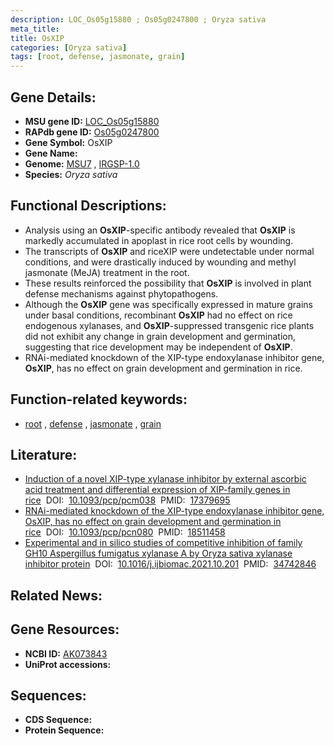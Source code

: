 ```yaml
---
description: LOC_Os05g15880 ; Os05g0247800 ; Oryza sativa
meta_title:
title: OsXIP
categories: [Oryza sativa]
tags: [root, defense, jasmonate, grain]
---
```


## Gene Details:
- **MSU gene ID:** [LOC_Os05g15880](http://rice.uga.edu/cgi-bin/ORF_infopage.cgi?orf=LOC_Os05g15880)  
- **RAPdb gene ID:** [Os05g0247800](https://rapdb.dna.affrc.go.jp/locus/?name=Os05g0247800)  
- **Gene Symbol:** OsXIP
- **Gene Name:**
- **Genome:**  [MSU7](http://rice.uga.edu/)&nbsp;,&nbsp;[IRGSP-1.0](https://rapdb.dna.affrc.go.jp/download/irgsp1.html)
- **Species:** *Oryza sativa*

## Functional Descriptions:
   - Analysis using an **OsXIP**-specific antibody revealed that **OsXIP** is markedly accumulated in apoplast in rice root cells by wounding.
   - The transcripts of **OsXIP** and riceXIP were undetectable under normal conditions, and were drastically induced by wounding and methyl jasmonate (MeJA) treatment in the root.
   - These results reinforced the possibility that **OsXIP** is involved in plant defense mechanisms against phytopathogens.
   - Although the **OsXIP** gene was specifically expressed in mature grains under basal conditions, recombinant **OsXIP** had no effect on rice endogenous xylanases, and **OsXIP**-suppressed transgenic rice plants did not exhibit any change in grain development and germination, suggesting that rice development may be independent of **OsXIP**.
   - RNAi-mediated knockdown of the XIP-type endoxylanase inhibitor gene, **OsXIP**, has no effect on grain development and germination in rice.

## Function-related keywords:
   - [root](/tags/root/)&nbsp;,&nbsp;[defense](/tags/defense/)&nbsp;,&nbsp;[jasmonate](/tags/jasmonate/)&nbsp;,&nbsp;[grain](/tags/grain/)

## Literature:
   - [Induction of a novel XIP-type xylanase inhibitor by external ascorbic acid treatment and differential expression of XIP-family genes in rice](https://www.doi.org/10.1093/pcp/pcm038)&nbsp;&nbsp;DOI:&nbsp;&nbsp;[10.1093/pcp/pcm038](https://www.doi.org/10.1093/pcp/pcm038)&nbsp;&nbsp;PMID:&nbsp;&nbsp;[17379695](https://pubmed.ncbi.nlm.nih.gov/17379695/)
   - [RNAi-mediated knockdown of the XIP-type endoxylanase inhibitor gene, OsXIP, has no effect on grain development and germination in rice](https://www.doi.org/10.1093/pcp/pcn080)&nbsp;&nbsp;DOI:&nbsp;&nbsp;[10.1093/pcp/pcn080](https://www.doi.org/10.1093/pcp/pcn080)&nbsp;&nbsp;PMID:&nbsp;&nbsp;[18511458](https://pubmed.ncbi.nlm.nih.gov/18511458/)
   - [Experimental and in silico studies of competitive inhibition of family GH10 Aspergillus fumigatus xylanase A by Oryza sativa xylanase inhibitor protein](https://www.doi.org/10.1016/j.ijbiomac.2021.10.201)&nbsp;&nbsp;DOI:&nbsp;&nbsp;[10.1016/j.ijbiomac.2021.10.201](https://www.doi.org/10.1016/j.ijbiomac.2021.10.201)&nbsp;&nbsp;PMID:&nbsp;&nbsp;[34742846](https://pubmed.ncbi.nlm.nih.gov/34742846/)

## Related News:

## Gene Resources:
- **NCBI ID:**  [AK073843](http://www.ncbi.nlm.nih.gov/nuccore/AK073843)
- **UniProt accessions:** [](https://www.uniprot.org/uniprotkb//entry)

## Sequences:
- **CDS Sequence:**
- **Protein Sequence:**
